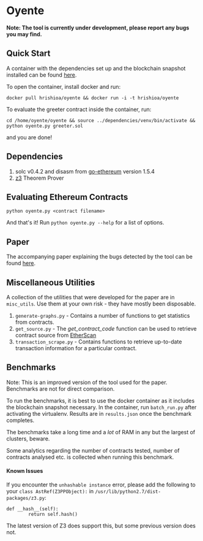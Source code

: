 # Oyente

**Note: The tool is currently under development, please report any bugs you may find.**

## Quick Start

A container with the dependencies set up and the blockchain snapshot installed can be found [here](https://hub.docker.com/r/hrishioa/oyente/).

To open the container, install docker and run:

```docker pull hrishioa/oyente && docker run -i -t hrishioa/oyente```

To evaluate the greeter contract inside the container, run:

```cd /home/oyente/oyente && source ../dependencies/venv/bin/activate && python oyente.py greeter.sol```

and you are done!

## Dependencies

1. solc v0.4.2 and disasm from [go-ethereum](https://github.com/ethereum/go-ethereum) version 1.5.4
2. [z3](https://github.com/Z3Prover/z3/releases) Theorem Prover

## Evaluating Ethereum Contracts

```python oyente.py <contract filename>```

And that's it! Run ```python oyente.py --help``` for a list of options.

## Paper

The accompanying paper explaining the bugs detected by the tool can be found [here](http://www.comp.nus.edu.sg/~loiluu/papers/oyente.pdf).

## Miscellaneous Utilities

A collection of the utilities that were developed for the paper are in `misc_utils`. Use them at your own risk - they have mostly been disposable.

1. `generate-graphs.py` - Contains a number of functions to get statistics from contracts.
2. `get_source.py` - The *get_contract_code* function can be used to retrieve contract source from [EtherScan](https://etherscan.io)
3. `transaction_scrape.py` - Contains functions to retrieve up-to-date transaction information for a particular contract.

## Benchmarks

Note: This is an improved version of the tool used for the paper. Benchmarks are not for direct comparison.

To run the benchmarks, it is best to use the docker container as it includes the blockchain snapshot necessary.
In the container, run `batch_run.py` after activating the virtualenv. Results are in `results.json` once the benchmark completes.

The benchmarks take a long time and a *lot* of RAM in any but the largest of clusters, beware.

Some analytics regarding the number of contracts tested, number of contracts analysed etc. is collected when running this benchmark.

#### Known Issues
If you encounter the `unhashable instance` error, please add the following to your `class AstRef(Z3PPObject):` in `/usr/lib/python2.7/dist-packages/z3.py`:
```
def __hash__(self):
        return self.hash()
```
The latest version of Z3 does support this, but some previous version does not.

